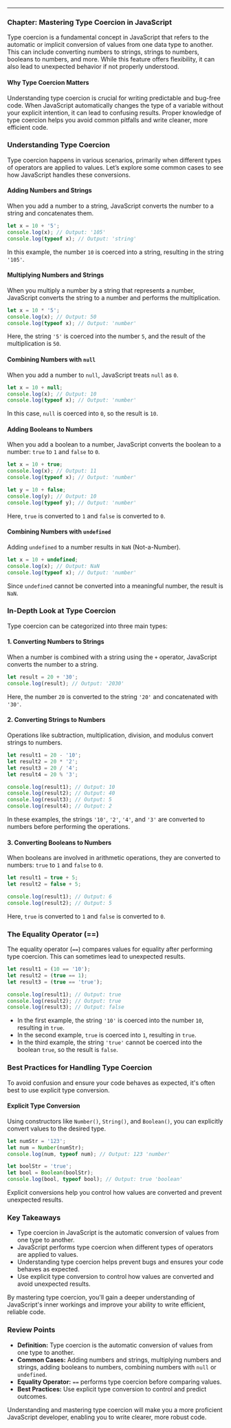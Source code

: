 ---
### Chapter: Mastering Type Coercion in JavaScript

Type coercion is a fundamental concept in JavaScript that refers to the automatic or implicit conversion of values from one data type to another. This can include converting numbers to strings, strings to numbers, booleans to numbers, and more. While this feature offers flexibility, it can also lead to unexpected behavior if not properly understood.

#### Why Type Coercion Matters

Understanding type coercion is crucial for writing predictable and bug-free code. When JavaScript automatically changes the type of a variable without your explicit intention, it can lead to confusing results. Proper knowledge of type coercion helps you avoid common pitfalls and write cleaner, more efficient code.

### Understanding Type Coercion

Type coercion happens in various scenarios, primarily when different types of operators are applied to values. Let’s explore some common cases to see how JavaScript handles these conversions.

#### Adding Numbers and Strings

When you add a number to a string, JavaScript converts the number to a string and concatenates them.

```javascript
let x = 10 + '5';
console.log(x); // Output: '105'
console.log(typeof x); // Output: 'string'
```

In this example, the number `10` is coerced into a string, resulting in the string `'105'`.

#### Multiplying Numbers and Strings

When you multiply a number by a string that represents a number, JavaScript converts the string to a number and performs the multiplication.

```javascript
let x = 10 * '5';
console.log(x); // Output: 50
console.log(typeof x); // Output: 'number'
```

Here, the string `'5'` is coerced into the number `5`, and the result of the multiplication is `50`.

#### Combining Numbers with `null`

When you add a number to `null`, JavaScript treats `null` as `0`.

```javascript
let x = 10 + null;
console.log(x); // Output: 10
console.log(typeof x); // Output: 'number'
```

In this case, `null` is coerced into `0`, so the result is `10`.

#### Adding Booleans to Numbers

When you add a boolean to a number, JavaScript converts the boolean to a number: `true` to `1` and `false` to `0`.

```javascript
let x = 10 + true;
console.log(x); // Output: 11
console.log(typeof x); // Output: 'number'

let y = 10 + false;
console.log(y); // Output: 10
console.log(typeof y); // Output: 'number'
```

Here, `true` is converted to `1` and `false` is converted to `0`.

#### Combining Numbers with `undefined`

Adding `undefined` to a number results in `NaN` (Not-a-Number).

```javascript
let x = 10 + undefined;
console.log(x); // Output: NaN
console.log(typeof x); // Output: 'number'
```

Since `undefined` cannot be converted into a meaningful number, the result is `NaN`.

### In-Depth Look at Type Coercion

Type coercion can be categorized into three main types:

#### 1. Converting Numbers to Strings

When a number is combined with a string using the `+` operator, JavaScript converts the number to a string.

```javascript
let result = 20 + '30';
console.log(result); // Output: '2030'
```

Here, the number `20` is converted to the string `'20'` and concatenated with `'30'`.

#### 2. Converting Strings to Numbers

Operations like subtraction, multiplication, division, and modulus convert strings to numbers.

```javascript
let result1 = 20 - '10';
let result2 = 20 * '2';
let result3 = 20 / '4';
let result4 = 20 % '3';

console.log(result1); // Output: 10
console.log(result2); // Output: 40
console.log(result3); // Output: 5
console.log(result4); // Output: 2
```

In these examples, the strings `'10'`, `'2'`, `'4'`, and `'3'` are converted to numbers before performing the operations.

#### 3. Converting Booleans to Numbers

When booleans are involved in arithmetic operations, they are converted to numbers: `true` to `1` and `false` to `0`.

```javascript
let result1 = true + 5;
let result2 = false + 5;

console.log(result1); // Output: 6
console.log(result2); // Output: 5
```

Here, `true` is converted to `1` and `false` is converted to `0`.

### The Equality Operator (==)

The equality operator (`==`) compares values for equality after performing type coercion. This can sometimes lead to unexpected results.

```javascript
let result1 = (10 == '10');
let result2 = (true == 1);
let result3 = (true == 'true');

console.log(result1); // Output: true
console.log(result2); // Output: true
console.log(result3); // Output: false
```

- In the first example, the string `'10'` is coerced into the number `10`, resulting in `true`.
- In the second example, `true` is coerced into `1`, resulting in `true`.
- In the third example, the string `'true'` cannot be coerced into the boolean `true`, so the result is `false`.

### Best Practices for Handling Type Coercion

To avoid confusion and ensure your code behaves as expected, it's often best to use explicit type conversion.

#### Explicit Type Conversion

Using constructors like `Number()`, `String()`, and `Boolean()`, you can explicitly convert values to the desired type.

```javascript
let numStr = '123';
let num = Number(numStr);
console.log(num, typeof num); // Output: 123 'number'

let boolStr = 'true';
let bool = Boolean(boolStr);
console.log(bool, typeof bool); // Output: true 'boolean'
```

Explicit conversions help you control how values are converted and prevent unexpected results.

### Key Takeaways

- Type coercion in JavaScript is the automatic conversion of values from one type to another.
- JavaScript performs type coercion when different types of operators are applied to values.
- Understanding type coercion helps prevent bugs and ensures your code behaves as expected.
- Use explicit type conversion to control how values are converted and avoid unexpected results.

By mastering type coercion, you'll gain a deeper understanding of JavaScript's inner workings and improve your ability to write efficient, reliable code.

### Review Points

- **Definition:** Type coercion is the automatic conversion of values from one type to another.
- **Common Cases:** Adding numbers and strings, multiplying numbers and strings, adding booleans to numbers, combining numbers with `null` or `undefined`.
- **Equality Operator:** `==` performs type coercion before comparing values.
- **Best Practices:** Use explicit type conversion to control and predict outcomes.

Understanding and mastering type coercion will make you a more proficient JavaScript developer, enabling you to write clearer, more robust code.
